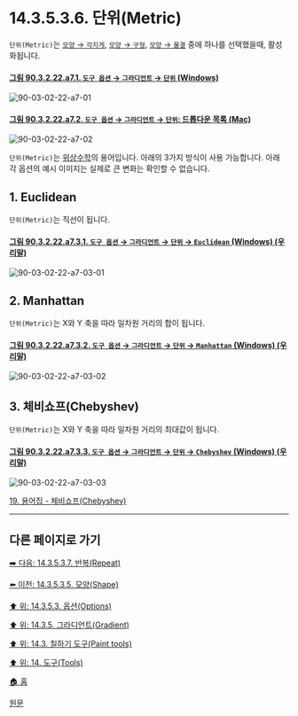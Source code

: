 # 14.3.5.3.6. 단위(Metric)
`단위(Metric)`는 [`모양` → `각지게`](./14-03-05-03-05-shape.md#14-03-05-03-05-s4-02), [`모양` → `구형`](./14-03-05-03-05-shape.md#14-03-05-03-05-s4-03), [`모양` → `물결`](./14-03-05-03-05-shape.md#14-03-05-03-05-s4-04) 중에 하나를 선택했을때, 활성화됩니다.

<a id="90-03-02-22-a7-01"></a>

#### [그림 90.3.2.22.a7.1. `도구 옵션` → `그라디언트` → `단위` (Windows)](./90-03-02-22-gradient.md#90-03-02-22-a7-01)
![90-03-02-22-a7-01](https://github.com/wonder13662/gimp/assets/15767104/c775e04e-f9d8-4cf4-bf6d-a235e78574f0)

<a id="90-03-02-22-a7-02"></a>

#### [그림 90.3.2.22.a7.2. `도구 옵션` → `그라디언트` → `단위`: 드롭다운 목록 (Mac)](./90-03-02-22-gradient.md#90-03-02-22-a7-02)
![90-03-02-22-a7-02](https://github.com/wonder13662/gimp/assets/15767104/fb035748-b35d-4ecb-a57c-5ea4beb35f8d)

`단위(Metric)`는 [위상수학](./19-glossaryx-topology.md)의 용어입니다. 아래의 3가지 방식이 사용 가능합니다. 아래 각 옵션의 예시 이미지는 실제로 큰 변화는 확인할 수 없습니다.

## 1. Euclidean
`단위(Metric)`는 직선이 됩니다.

<a id="90-03-02-22-a7-03-01"></a>

#### [그림 90.3.2.22.a7.3.1. `도구 옵션` → `그라디언트` → `단위` → `Euclidean` (Windows) (우리말)](./90-03-02-22-gradient.md#90-03-02-22-a7-03-01)
![90-03-02-22-a7-03-01](https://github.com/wonder13662/gimp/assets/15767104/0d42bf19-15a1-4ca0-a7e3-3c35a6b5e81d)

## 2. Manhattan
`단위(Metric)`는 X와 Y 축을 따라 일차원 거리의 합이 됩니다.

<a id="90-03-02-22-a7-03-02"></a>

#### [그림 90.3.2.22.a7.3.2. `도구 옵션` → `그라디언트` → `단위` → `Manhattan` (Windows) (우리말)](./90-03-02-22-gradient.md#90-03-02-22-a7-03-02)
![90-03-02-22-a7-03-02](https://github.com/wonder13662/gimp/assets/15767104/d664cc97-9b61-4183-b11c-76ee5e8edc6f)

## 3. 체비쇼프(Chebyshev)
`단위(Metric)`는 X와 Y 축을 따라 일차원 거리의 최대값이 됩니다.

<a id="90-03-02-22-a7-03-03"></a>

#### [그림 90.3.2.22.a7.3.3. `도구 옵션` → `그라디언트` → `단위` → `Chebyshev` (Windows) (우리말)](./90-03-02-22-gradient.md#90-03-02-22-a7-03-03)
![90-03-02-22-a7-03-03](https://github.com/wonder13662/gimp/assets/15767104/7809b211-840b-43f7-b58a-f458d779a8a8)

[19. 용어집 - 체비쇼프(Chebyshev)](./19-glossaryx-chebyshev.md)

[comment]: <> (TODO 각 옵션의 설명이 이해하기 쉽지 않다. 개선이 필요하다.)

***

## 다른 페이지로 가기

[➡️ 다음: 14.3.5.3.7. 반복(Repeat)](./14-03-05-03-07-repeat.md)

[⬅️ 이전: 14.3.5.3.5. 모양(Shape)](./14-03-05-03-05-shape.md)

[⬆️ 위: 14.3.5.3. 옵션(Options)](./14-03-05-03-00-options.md)

[⬆️ 위: 14.3.5. 그라디언트(Gradient)](./14-03-05-00-gradient.md)

[⬆️ 위: 14.3. 칠하기 도구(Paint tools)](./14-03-00-paint_tools.md)

[⬆️ 위: 14. 도구(Tools)](./14-00-tools.md)

[🏠 홈](./00-home.md)

[원문](https://docs.gimp.org/2.10/ko/gimp-tool-bucket-fill.html#idm12721)
